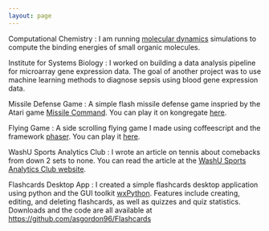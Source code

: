 ```yaml
---
layout: page
---
```

Computational Chemistry
: I am running [molecular dynamics](https://en.wikipedia.org/wiki/Molecular_dynamics) simulations to compute the binding
energies of small organic molecules. 

Institute for Systems Biology
: I worked on building a data analysis pipeline for microarray gene expression data. The goal of another project was to
use machine learning methods to diagnose sepsis using blood gene expression data. 

Missile Defense Game
: A simple flash missile defense game inspried by the Atari game [Missile Command](https://en.wikipedia.org/wiki/Missile_Command). 
You can play it on kongregate [here](http://www.kongregate.com/games/asgordon96/laser-defense).

Flying Game
: A side scrolling flying game I made using coffeescript and the framework [phaser](http://phaser.io/). 
You can play it [here](http://asgordon96.github.io/flying-game/).

WashU Sports Analytics Club
: I wrote an article on tennis about comebacks from down 2 sets to none. You can read the article at the [WashU Sports
Analytics Club website](http://washusportsanalytics.weebly.com/our-research/tennis-comebacks-from-down-two-sets-by-aaron-gordon).

Flashcards Desktop App
: I created a simple flashcards desktop application using python and the GUI toolkit [wxPython](https://wxpython.org/). 
Features include creating, editing, and deleting flashcards, as well as quizzes and quiz statistics. Downloads and the code
are all available at <https://github.com/asgordon96/Flashcards>